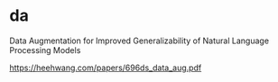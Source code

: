 # da
Data Augmentation for Improved Generalizability of Natural Language Processing Models

https://heehwang.com/papers/696ds_data_aug.pdf
